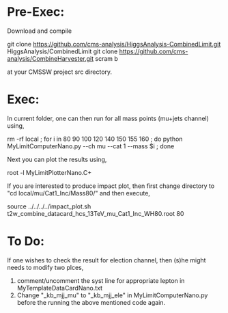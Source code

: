 Pre-Exec:
================
Download and compile

 git clone https://github.com/cms-analysis/HiggsAnalysis-CombinedLimit.git HiggsAnalysis/CombinedLimit
 git clone https://github.com/cms-analysis/CombineHarvester.git
 scram b 

at your CMSSW project src directory.
 
 Exec:
 ==============
 In current folder, one can then run for all mass points (mu+jets channel) using,

rm -rf local ; for i in 80 90 100 120 140 150 155 160 ; do python MyLimitComputerNano.py --ch mu --cat 1 --mass $i ; done

Next you can plot the results using,

root -l MyLimitPlotterNano.C+

If you are interested to produce impact plot, then first change directory to "cd local/mu/Cat1_Inc/Mass80/" and then execute,

source ../../../../impact_plot.sh t2w_combine_datacard_hcs_13TeV_mu_Cat1_Inc_WH80.root 80
 
 To Do:
 ==============
 If one wishes to check the result for election channel, then (s)he might needs to modify two plces,
 1. comment/uncomment the syst line for appropriate lepton in MyTemplateDataCardNano.txt
 2. Change "_kb_mjj_mu" to "_kb_mjj_ele" in MyLimitComputerNano.py
 before the running the above mentioned code again.
